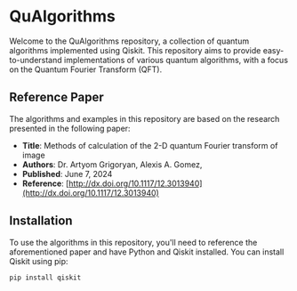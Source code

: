# QuAlgorithms

Welcome to the QuAlgorithms repository, a collection of quantum algorithms implemented using Qiskit. This repository aims to provide easy-to-understand implementations of various quantum algorithms, with a focus on the Quantum Fourier Transform (QFT).

## Reference Paper

The algorithms and examples in this repository are based on the research presented in the following paper:

- **Title**: Methods of calculation of the 2-D quantum Fourier transform of image
- **Authors**: Dr. Artyom Grigoryan, Alexis A. Gomez,
- **Published**: June 7, 2024
- **Reference**: [http://dx.doi.org/10.1117/12.3013940](http://dx.doi.org/10.1117/12.3013940)

## Installation

To use the algorithms in this repository, you'll need to reference the aforementioned paper and have Python and Qiskit installed. You can install Qiskit using pip:

```bash
pip install qiskit

